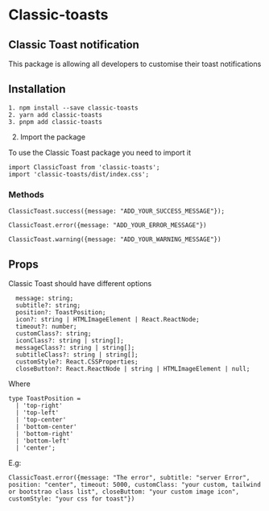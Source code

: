 # Classic-toasts

## Classic Toast notification
This package is allowing all developers to customise their toast notifications

## Installation

```
1. npm install --save classic-toasts
2. yarn add classic-toasts
3. pnpm add classic-toasts
```

2. Import the package

To use the Classic Toast package you need to import it
```
import ClassicToast from 'classic-toasts';
import 'classic-toasts/dist/index.css';
```

### Methods
```
ClassicToast.success({message: "ADD_YOUR_SUCCESS_MESSAGE"});
```
```
ClassicToast.error({message: "ADD_YOUR_ERROR_MESSAGE"})
```
```
ClassicToast.warning({message: "ADD_YOUR_WARNING_MESSAGE"})
```
## Props

Classic Toast should have different options

```
  message: string;
  subtitle?: string;
  position?: ToastPosition;
  icon?: string | HTMLImageElement | React.ReactNode;
  timeout?: number;
  customClass?: string;
  iconClass?: string | string[];
  messageClass?: string | string[];
  subtitleClass?: string | string[];
  customStyle?: React.CSSProperties;
  closeButton?: React.ReactNode | string | HTMLImageElement | null;
```

Where

```
type ToastPosition =
  | 'top-right'
  | 'top-left'
  | 'top-center'
  | 'bottom-center'
  | 'bottom-right'
  | 'bottom-left'
  | 'center';
```

E.g: 

`ClassicToast.error({message: "The error", subtitle: "server Error", position: "center", timeout: 5000, customClass: "your custom, tailwind or bootstrao class list", closeButtom: "your custom image icon", customStyle: "your css for toast"})`
